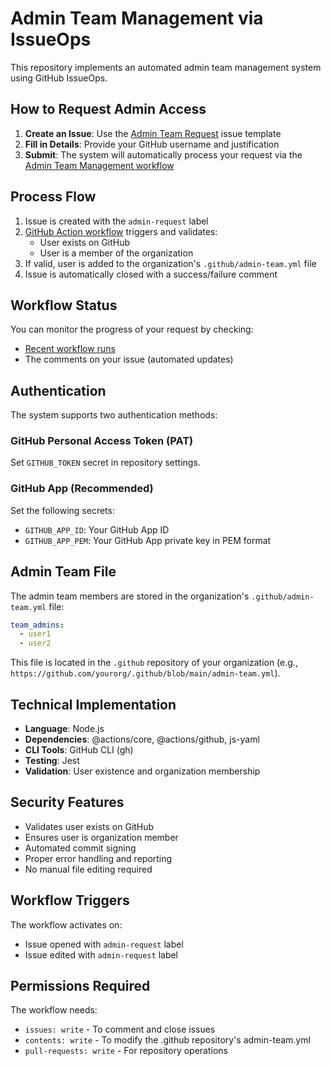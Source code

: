 # Admin Team Management via IssueOps

This repository implements an automated admin team management system using GitHub IssueOps.

## How to Request Admin Access

1. **Create an Issue**: Use the [Admin Team Request](../../issues/new?assignees=&labels=admin-request&template=admin-request.yml&title=%5BADMIN%5D+Admin+team+modification+request) issue template
2. **Fill in Details**: Provide your GitHub username and justification
3. **Submit**: The system will automatically process your request via the [Admin Team Management workflow](../../actions/workflows/admin-team-manager.yml)

## Process Flow

1. Issue is created with the `admin-request` label
2. [GitHub Action workflow](../../actions/workflows/admin-team-manager.yml) triggers and validates:
   - User exists on GitHub
   - User is a member of the organization
3. If valid, user is added to the organization's `.github/admin-team.yml` file
4. Issue is automatically closed with a success/failure comment

## Workflow Status

You can monitor the progress of your request by checking:
- [Recent workflow runs](../../actions/workflows/admin-team-manager.yml)
- The comments on your issue (automated updates)

## Authentication

The system supports two authentication methods:

### GitHub Personal Access Token (PAT)
Set `GITHUB_TOKEN` secret in repository settings.

### GitHub App (Recommended)
Set the following secrets:
- `GITHUB_APP_ID`: Your GitHub App ID
- `GITHUB_APP_PEM`: Your GitHub App private key in PEM format

## Admin Team File

The admin team members are stored in the organization's `.github/admin-team.yml` file:

```yaml
team_admins:
  - user1
  - user2
```

This file is located in the `.github` repository of your organization (e.g., `https://github.com/yourorg/.github/blob/main/admin-team.yml`).

## Technical Implementation

- **Language**: Node.js
- **Dependencies**: @actions/core, @actions/github, js-yaml
- **CLI Tools**: GitHub CLI (gh)
- **Testing**: Jest
- **Validation**: User existence and organization membership

## Security Features

- Validates user exists on GitHub
- Ensures user is organization member
- Automated commit signing
- Proper error handling and reporting
- No manual file editing required

## Workflow Triggers

The workflow activates on:
- Issue opened with `admin-request` label
- Issue edited with `admin-request` label

## Permissions Required

The workflow needs:
- `issues: write` - To comment and close issues
- `contents: write` - To modify the .github repository's admin-team.yml
- `pull-requests: write` - For repository operations